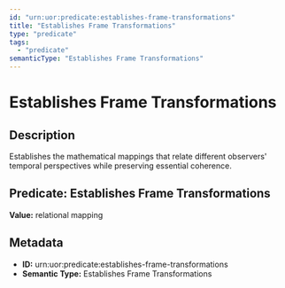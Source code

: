 ```yaml
---
id: "urn:uor:predicate:establishes-frame-transformations"
title: "Establishes Frame Transformations"
type: "predicate"
tags:
  - "predicate"
semanticType: "Establishes Frame Transformations"
---
```


# Establishes Frame Transformations

## Description

Establishes the mathematical mappings that relate different observers' temporal perspectives while preserving essential coherence.

## Predicate: Establishes Frame Transformations

**Value:** relational mapping

## Metadata

- **ID:** urn:uor:predicate:establishes-frame-transformations
- **Semantic Type:** Establishes Frame Transformations
